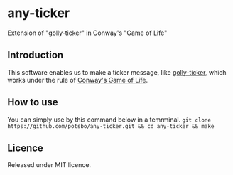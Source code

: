 any-ticker
==========

Extension of "golly-ticker" in Conway's "Game of Life"

## Introduction
This software enables us to make a ticker message, like [golly-ticker](https://code.google.com/p/vals-game-of-life/source/browse/trunk/src/main/resources/gameoflife/patterns/golly/Guns/golly-ticker.rle), which works under the rule of [Conway's Game of Life](http://en.wikipedia.org/wiki/Conway%27s_Game_of_Life).

## How to use
You can simply use by this command below in a temrminal.
`git clone https://github.com/potsbo/any-ticker.git && cd any-ticker && make`

## Licence
Released under MIT licence.
